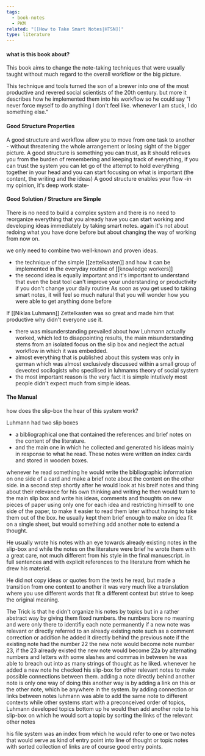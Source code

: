 ```yaml
---
tags:
  - book-notes
  - PKM
related: "[[How to Take Smart Notes|HTSN]]"
type: literature
---
```

#### what is this book about?
This book aims to change the note-taking techniques that were usually taught without much regard to the overall workflow or the big picture.


This technique and tools turned the son of a brewer into one of the most productive and revered social scientists of the 20th century. but more it describes how he implemented them into his workflow so he could say "I never force myself to do anything I don't feel like. whenever I am stuck, I do something else."

#### Good Structure Properties 
A good structure and workflow allow you to move from one task to another - without threatening the whole arrangement or losing sight of the bigger picture.
A good structure is something you can trust, as It should relieves you from the burden of remembering and keeping track of everything, if you can trust the system you can let go of the attempt to hold everything together in your head and you can start focusing on what is important (the content, the writing and the ideas)
A good structure enables your flow -in my opinion, it's deep work state-

#### Good Solution / Structure are Simple
There is no need to build a complex system and there is no need to reorganize everything that you already have you can start working and developing ideas immediately by taking smart notes.
again it's not about redoing what you have done before but about changing the way of working from now on.

we only need to combine two well-known and proven ideas.
- the technique of the simple [[zettelkasten]] and how it can be implemented in the everyday routine of [[knowledge workers]]
- the second idea is equally important and it's important to understand that even the best tool can't improve your understanding or productivity if you don't change your daily routine As soon as you get used to taking smart notes, it will feel so much natural that you will wonder how you were able to get anything done before

If [[Niklas Luhmann]] Zettelkasten was so great and made him that productive why didn't everyone use it.
 - there was misunderstanding prevailed about how Luhmann actually worked, which led to disappointing results, the main misunderstanding stems from an isolated focus on the slip box and neglect the actual workflow in which it was embedded.
 - almost everything that is published about this system was only in german which was almost exclusively discussed within a small group of deveoted socilogists who specilised in luhmanns theory of social system
 - the most important reason is the very fact it is simple intutively most people didn't expect much from simple ideas.

#### The Manual
how does the slip-box the hear of this system work?

Luhmann had two slip boxes 
- a bibliographical one that contained the references and brief notes on the content of the literature. 
- and the main one in which he collected and generated his ideas mainly in response to what he read.
These notes were written on index cards and stored in wooden boxes.

whenever he read something he would write the bibliographic information on one side of a card and make a brief note about the content on the other side.
in a second step shortly after he would look at his breif notes and thing about their relevance for his own thinking and writing he then would turn to the main slip box and write his ideas, comments and thoughts on new pieces of paper using only one for each idea and restricting himself to one side of the paper, to make it easier to read them later without having to take them out of the box. he usually kept them brief enough to make on idea fit on a single sheet, but would something add another note to extend a thought.

He usually wrote his notes with an eye towards already existing notes in the slip-box and while the notes on the literature were brief he wrote them with a great care, not much different from his style in the final manuescript. in full sentences and with explicit references to the literature from which he drew his material. 

He did not copy ideas or quotes from the texts he read, but made a transition from one context to another it was very much like a translation where you use different words that fit a different context but strive to keep the original meaning.

The Trick is that he didn't organize his notes by topics but in a rather abstract way by giving them fixed numbers. 
the numbers bore no meaning and were only there to identifiy each note permanently if a new note was relevant or directly referred to an already existing note such as a comment correction or addition he added it directly behind the previous note if the existing note had the number 22 the new note would become note number 23, if the 23 already existed the new note would become 22a by alternating numbers and letters with some slashes and commas in between he was able to breach out into as many strings of thought as he liked.
whenever he added a new note he checked his slip-box for other relevant notes to make possible connections between them. adding a note directly behind another note is only one way of doing this another way is by adding a link on this or the other note, which be anywhere in the system. by adding connection or links between notes luhmann was able to add the same note to different contexts while other systems start with a preconceived order of topics, 
Luhmann developed  topics bottom up he would then add another note to his slip-box on which he would sort a topic by sorting the links of the relevant other notes

his file system was an index from which he would refer to one or two notes that would serve as kind of entry point into line of thought or topic notes with sorted collection of links are of course good entry points.
